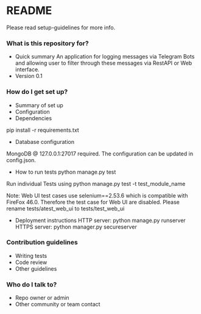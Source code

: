 # README #

Please read setup-guidelines for more info.

### What is this repository for? ###

* Quick summary
An application for logging messages via Telegram Bots and allowing user to filter through these messages via RestAPI or Web interface.
* Version
0.1


### How do I get set up? ###

* Summary of set up
* Configuration
* Dependencies

pip install -r requirements.txt

* Database configuration

MongoDB @ 127.0.0.1:27017 required. The configuration can be updated in config.json.

* How to run tests
python manage.py test

Run individual Tests using
python manage.py test -t test_module_name

Note: Web UI test cases use selenium==2.53.6 which is compatible with FireFox 46.0. Therefore the test case for Web UI are disabled. Please rename tests/atest_web_ui to tests/test_web_ui

* Deployment instructions
HTTP server: python manage.py runserver
HTTPS server: python manager.py secureserver

### Contribution guidelines ###

* Writing tests
* Code review
* Other guidelines

### Who do I talk to? ###

* Repo owner or admin
* Other community or team contact
